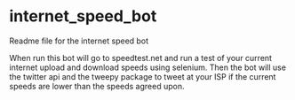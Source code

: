 # internet_speed_bot

Readme file for the internet speed bot

When run this bot will go to speedtest.net and run a test of your current internet upload and download speeds using selenium.
Then the bot will use the twitter api and the tweepy package to tweet at your ISP if the current speeds are lower than the speeds agreed upon.
